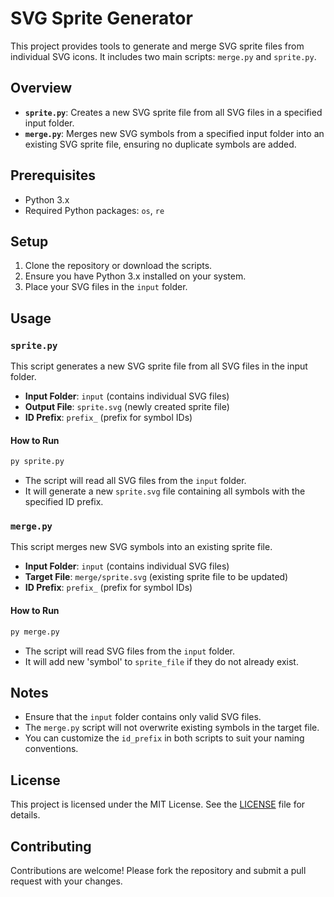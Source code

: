 # SVG Sprite Generator

This project provides tools to generate and merge SVG sprite files from individual SVG icons. It includes two main scripts: `merge.py` and `sprite.py`.

## Overview

- **`sprite.py`**: Creates a new SVG sprite file from all SVG files in a specified input folder.
- **`merge.py`**: Merges new SVG symbols from a specified input folder into an existing SVG sprite file, ensuring no duplicate symbols are added.

## Prerequisites

- Python 3.x
- Required Python packages: `os`, `re`

## Setup

1. Clone the repository or download the scripts.
2. Ensure you have Python 3.x installed on your system.
3. Place your SVG files in the `input` folder.

## Usage

### `sprite.py`

This script generates a new SVG sprite file from all SVG files in the input folder.

- **Input Folder**: `input` (contains individual SVG files)
- **Output File**: `sprite.svg` (newly created sprite file)
- **ID Prefix**: `prefix_` (prefix for symbol IDs)

#### How to Run

```bash
py sprite.py
```

- The script will read all SVG files from the `input` folder.
- It will generate a new `sprite.svg` file containing all symbols with the specified ID prefix.

### `merge.py`

This script merges new SVG symbols into an existing sprite file.

- **Input Folder**: `input` (contains individual SVG files)
- **Target File**: `merge/sprite.svg` (existing sprite file to be updated)
- **ID Prefix**: `prefix_` (prefix for symbol IDs)

#### How to Run

```bash
py merge.py
```

- The script will read SVG files from the `input` folder.
- It will add new 'symbol' to `sprite_file` if they do not already exist.

## Notes

- Ensure that the `input` folder contains only valid SVG files.
- The `merge.py` script will not overwrite existing symbols in the target file.
- You can customize the `id_prefix` in both scripts to suit your naming conventions.

## License

This project is licensed under the MIT License. See the [LICENSE](LICENSE) file for details.

## Contributing

Contributions are welcome! Please fork the repository and submit a pull request with your changes.
